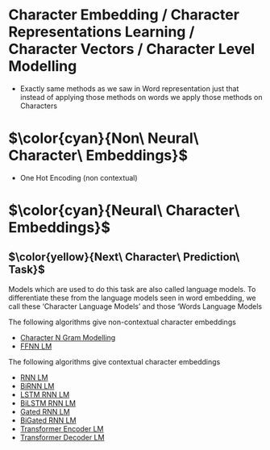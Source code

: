 # Character Embedding / Character Representations Learning / Character Vectors / Character Level Modelling

  - Exactly same methods as we saw in Word representation just that instead of applying those methods on words we apply those methods on Characters

# $\color{cyan}{Non\ Neural\ Character\ Embeddings}$
  - One Hot Encoding (non contextual)

# $\color{cyan}{Neural\ Character\ Embeddings}$

## $\color{yellow}{Next\ Character\ Prediction\ Task}$
Models which are used to do this task are also called language models. To differentiate these from the language models seen in word embedding, we call these ‘Character Language Models’ and those ‘Words Language Models

The following algorithms give non-contextual character embeddings
- <ins> Character N Gram Modelling </ins>
- <ins> FFNN LM </ins>

The following algorithms give contextual character embeddings
- <ins> RNN LM </ins>
- <ins> BiRNN LM </ins>
- <ins> LSTM RNN LM </ins>
- <ins> BiLSTM RNN LM </ins>
- <ins> Gated RNN LM </ins>
- <ins> BiGated RNN LM </ins>
- <ins> Transformer Encoder LM </ins>
- <ins> Transformer Decoder LM </ins>
